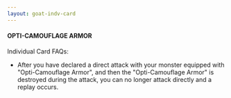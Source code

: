 ```yaml
---
layout: goat-indv-card
---
```


#### OPTI-CAMOUFLAGE ARMOR

Individual Card FAQs:

*   After you have declared a direct attack with your monster equipped with "Opti-Camouflage Armor", and then the "Opti-Camouflage Armor" is destroyed during the attack, you can no longer attack directly and a replay occurs.